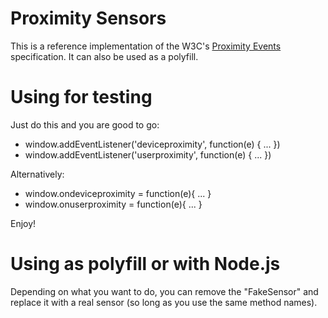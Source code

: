# Proximity Sensors

This is a reference implementation of the W3C's [Proximity Events](http://dvcs.w3.org/hg/dap/raw-file/tip/proximity/Overview.html) specification. It can also be used as a polyfill. 

# Using for testing

Just do this and you are good to go: 

 * window.addEventListener('deviceproximity', function(e) { ... })
 * window.addEventListener('userproximity', function(e) { ... })
 
Alternatively: 
  
 * window.ondeviceproximity = function(e){ ... }
 * window.onuserproximity = function(e){ ... }


Enjoy! 

# Using as polyfill or with Node.js
Depending on what you want to do, you can remove the "FakeSensor" and replace it with a real sensor (so long as you use the same method names). 

